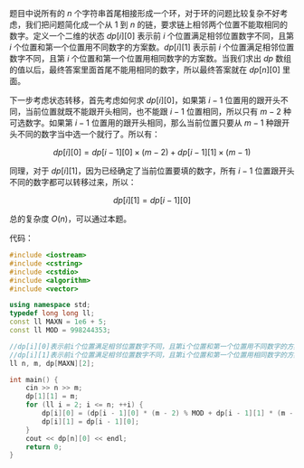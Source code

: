 题目中说所有的 $n$ 个字符串首尾相接形成一个环，对于环的问题比较复杂不好考虑，我们把问题简化成一个从 $1$ 到 $n$ 的链，要求链上相邻两个位置不能取相同的数字。定义一个二维的状态 $dp[i][0]$ 表示前 $i$ 个位置满足相邻位置数字不同，且第 $i$ 个位置和第一个位置用不同数字的方案数。$dp[i][1]$ 表示前 $i$ 个位置满足相邻位置数字不同，且第 $i$ 个位置和第一个位置用相同数字的方案数。当我们求出 $dp$ 数组的值以后，最终答案里面首尾不能用相同的数字，所以最终答案就在 $dp[n][0]$ 里面。

下一步考虑状态转移，首先考虑如何求 $dp[i][0]$，如果第 $i-1$ 位置用的跟开头不同，当前位置就既不能跟开头相同，也不能跟 $i-1$ 位置相同，所以只有 $m-2$ 种可选数字。如果第 $i-1$ 位置用的跟开头相同，那么当前位置只要从 $m-1$ 种跟开头不同的数字当中选一个就行了。所以有：

$$dp[i][0] = dp[i - 1][0] \times (m - 2) + dp[i - 1][1] \times (m - 1)$$

同理，对于 $dp[i][1]$，因为已经确定了当前位置要填的数字，所有 $i-1$ 位置跟开头不同的数字都可以转移过来，所以：

$$dp[i][1] = dp[i - 1][0]$$

总的复杂度 $O(n)$，可以通过本题。

代码：

```cpp
#include <iostream>
#include <cstring>
#include <cstdio>
#include <algorithm>
#include <vector>

using namespace std;
typedef long long ll;
const ll MAXN = 1e6 + 5;
const ll MOD = 998244353;

//dp[i][0]表示前i个位置满足相邻位置数字不同，且第i个位置和第一个位置用不同数字的方案数
//dp[i][1]表示前i个位置满足相邻位置数字不同，且第i个位置和第一个位置用相同数字的方案数
ll n, m, dp[MAXN][2];

int main() {
    cin >> n >> m;
    dp[1][1] = m;
    for (ll i = 2; i <= n; ++i) {
        dp[i][0] = (dp[i - 1][0] * (m - 2) % MOD + dp[i - 1][1] * (m - 1) % MOD) % MOD;
        dp[i][1] = dp[i - 1][0];
    }
    cout << dp[n][0] << endl;
    return 0;
}
```
